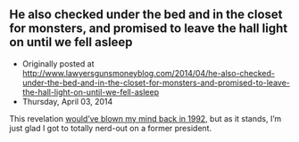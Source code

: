 ## He also checked under the bed and in the closet for monsters, and promised to leave the hall light on until we fell asleep

 * Originally posted at http://www.lawyersgunsmoneyblog.com/2014/04/he-also-checked-under-the-bed-and-in-the-closet-for-monsters-and-promised-to-leave-the-hall-light-on-until-we-fell-asleep
 * Thursday, April 03, 2014

This revelation [would’ve blown my mind back in 1992](http://www.rawstory.com/rs/2014/04/03/bill-clinton-assures-jimmy-kimmel-he-checked-area-51-for-aliens-when-he-became-president/), but as it stands, I’m just glad I got to totally nerd-out on a former president.